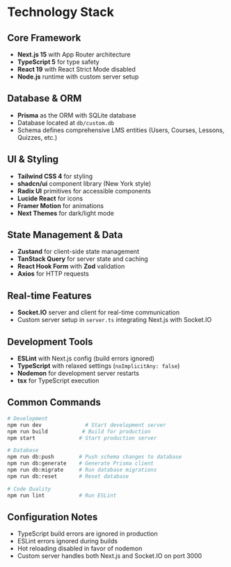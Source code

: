 # Technology Stack

## Core Framework
- **Next.js 15** with App Router architecture
- **TypeScript 5** for type safety
- **React 19** with React Strict Mode disabled
- **Node.js** runtime with custom server setup

## Database & ORM
- **Prisma** as the ORM with SQLite database
- Database located at `db/custom.db`
- Schema defines comprehensive LMS entities (Users, Courses, Lessons, Quizzes, etc.)

## UI & Styling
- **Tailwind CSS 4** for styling
- **shadcn/ui** component library (New York style)
- **Radix UI** primitives for accessible components
- **Lucide React** for icons
- **Framer Motion** for animations
- **Next Themes** for dark/light mode

## State Management & Data
- **Zustand** for client-side state management
- **TanStack Query** for server state and caching
- **React Hook Form** with **Zod** validation
- **Axios** for HTTP requests

## Real-time Features
- **Socket.IO** server and client for real-time communication
- Custom server setup in `server.ts` integrating Next.js with Socket.IO

## Development Tools
- **ESLint** with Next.js config (build errors ignored)
- **TypeScript** with relaxed settings (`noImplicitAny: false`)
- **Nodemon** for development server restarts
- **tsx** for TypeScript execution

## Common Commands

```bash
# Development
npm run dev              # Start development server
npm run build           # Build for production
npm start              # Start production server

# Database
npm run db:push        # Push schema changes to database
npm run db:generate    # Generate Prisma client
npm run db:migrate     # Run database migrations
npm run db:reset       # Reset database

# Code Quality
npm run lint           # Run ESLint
```

## Configuration Notes
- TypeScript build errors are ignored in production
- ESLint errors ignored during builds
- Hot reloading disabled in favor of nodemon
- Custom server handles both Next.js and Socket.IO on port 3000